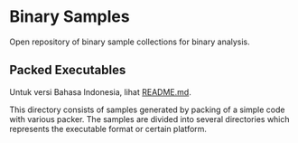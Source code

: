 # Binary Samples

Open repository of binary sample collections for binary analysis.

## Packed Executables

Untuk versi Bahasa Indonesia, lihat [README.md](README.md).

This directory consists of samples generated by packing of a simple code with various packer. The samples are divided into several directories which represents the executable format or certain platform.